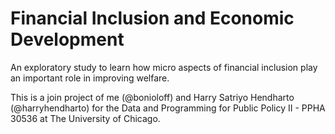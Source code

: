 # Financial Inclusion and Economic Development

An exploratory study to learn how micro aspects of financial inclusion play an important role in improving welfare.

This is a join project of me (@bonioloff) and Harry Satriyo Hendharto (@harryhendharto) for the Data and Programming for Public Policy II - PPHA 30536 at The University of Chicago.
